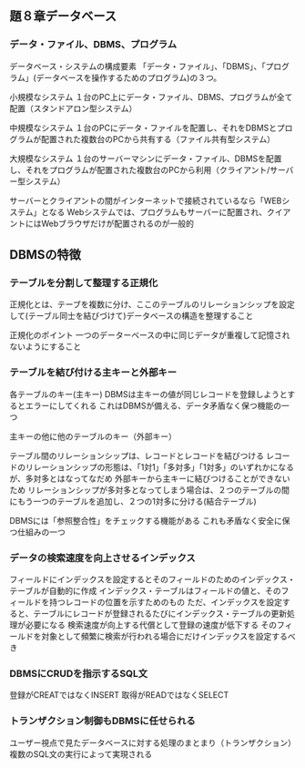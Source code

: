 ## 題８章データベース

### データ・ファイル、DBMS、プログラム
データベース・システムの構成要素
「データ・ファイル」、「DBMS」、「プログラム」(データベースを操作するためのプログラム)の３つ。

小規模なシステム
１台のPC上にデータ・ファイル、DBMS、プログラムが全て配置（スタンドアロン型システム）

中規模なシステム
１台のPCにデータ・ファイルを配置し、それをDBMSとプログラムが配置された複数台のPCから共有する（ファイル共有型システム）

大規模なシステム
１台のサーバーマシンにデータ・ファイル、DBMSを配置し、それをプログラムが配置された複数台のPCから利用（クライアント/サーバー型システム）

サーバーとクライアントの間がインターネットで接続されているなら「WEBシステム」となる
Webシステムでは、プログラムもサーバーに配置され、クイアントにはWebブラウザだけが配置されるのが一般的

## DBMSの特徴
### テーブルを分割して整理する正規化
正規化とは、テーブを複数に分け、ここのテーブルのリレーションシップを設定して(テーブル同士を結びづけて)データベースの構造を整理すること

正規化のポイント
一つのデーターベースの中に同じデータが重複して記憶されないようにすること

### テーブルを結び付ける主キーと外部キー
各テーブルのキー(主キー)
DBMSは主キーの値が同じレコードを登録しようとするとエラーにしてくれる
これはDBMSが備える、データ矛盾なく保つ機能の一つ

主キーの他に他のテーブルのキー（外部キー）

テーブル間のリレーションシップは、レコードとレコードを結びつける
レコードのリレーションシップの形態は、「1対1」「多対多」「1対多」のいずれかになるが、多対多とはなってなだめ
外部キーから主キーに結びつけることができないため
リレーションシップが多対多となってしまう場合は、２つのテーブルの間にもう一つのテーブルを追加し、２つの1対多に分ける(結合テーブル)

DBMSには「参照整合性」をチェックする機能がある
これも矛盾なく安全に保つ仕組みの一つ

### データの検索速度を向上させるインデックス
フィールドにインデックスを設定するとそのフィールドのためのインデックス・テーブルが自動的に作成
インデックス・テーブルはフィールドの値と、そのフィールドを持つレコードの位置を示すためのもの
ただ、インデックスを設定すると、テーブルにレコードが登録されるたびにインデックス・テーブルの更新処理が必要になる
検索速度が向上する代償として登録の速度が低下する
そのフィールドを対象として頻繁に検索が行われる場合にだけインデックスを設定するべき

### DBMSにCRUDを指示するSQL文

登録がCREATではなくINSERT
取得がREADではなくSELECT

### トランザクション制御もDBMSに任せられる

ユーザー視点で見たデータベースに対する処理のまとまり（トランザクション）
複数のSQL文の実行によって実現される
